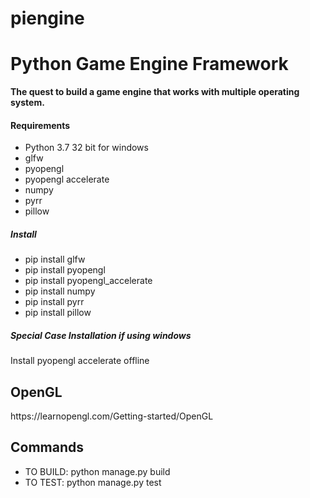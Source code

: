 # piengine
<h1>Python Game Engine Framework</h1>


<b>The quest to build a game engine that works with multiple operating system.</b>


<h4>Requirements</h4>
<ul>
  <li>Python 3.7 32 bit for windows</li>
  <li>glfw</li>
  <li>pyopengl</li>
  <li>pyopengl accelerate</li>
  <li>numpy</li>
  <li>pyrr</li>
  <li>pillow</li>
</ul>

<h5>Install</h5>
<ul>
  <li>pip install glfw</li>
  <li>pip install pyopengl</li>
  <li>pip install pyopengl_accelerate</li>
  <li>pip install numpy</li>
  <li>pip install pyrr</li>
  <li>pip install pillow</li>
</ul>

<h5><b>Special Case Installation if using windows</b></h5>
<p>Install pyopengl accelerate offline</p>

<h2>OpenGL</h2>
</h4>https://learnopengl.com/Getting-started/OpenGL</h3>

<h2>Commands</h2>

<ul>
  <li>TO BUILD: python manage.py build</li>
  <li>TO TEST: python manage.py test</li>
</ul>

